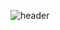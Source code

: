 ![header](https://capsule-render.vercel.app/api?type=venom&height=300&color=gradient&text=HELLO,%20JIYUN'S%20WORLD!&textBg=false&fontColor=000000&fontAlign=50&animation=fadeIn&rotate=0)



